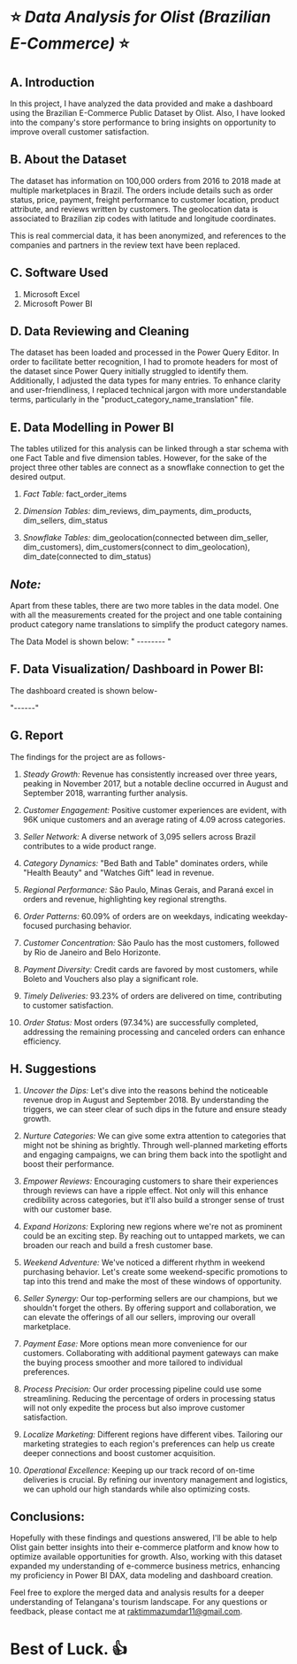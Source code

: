 # ⭐ ***Data Analysis for Olist (Brazilian E-Commerce)*** ⭐

## A. Introduction  

In this project, I have analyzed the data provided and make a dashboard using the 
Brazilian E-Commerce Public Dataset by Olist. Also, I have looked into the company's store performance to bring insights on opportunity to improve overall customer satisfaction.

## B. About the Dataset  

The dataset has information on 100,000 orders from 2016 to 2018 made at multiple marketplaces in Brazil. The orders include details such as order status, price, payment, freight performance to customer location, product attribute, and reviews written by customers. The geolocation data is associated to Brazilian zip codes with latitude and longitude coordinates.

This is real commercial data, it has been anonymized, and references to the companies and partners in the review text have been replaced.

## C. Software Used 

1. Microsoft Excel
2. Microsoft Power BI

## D. Data Reviewing and Cleaning

The dataset has been loaded and processed in the Power Query Editor. In order to facilitate better recognition, I had to promote headers for most of the dataset since Power Query initially struggled to identify them. Additionally, I adjusted the data types for many entries. To enhance clarity and user-friendliness, I replaced technical jargon with more understandable terms, particularly in the "product_category_name_translation" file. 

## E. Data Modelling in Power BI

The tables utilized for this analysis can be linked through a star schema with one Fact Table and five dimension tables. 
However, for the sake of the project three other tables are connect as a snowflake connection to get the desired output. 

1.  *Fact Table:* fact_order_items

2. *Dimension Tables:* dim_reviews, dim_payments, dim_products, dim_sellers, dim_status

3. *Snowflake Tables:* dim_geolocation(connected between dim_seller, dim_customers), dim_customers(connect to dim_geolocation), dim_date(connected to dim_status) 

## *Note:* 
Apart from these tables, there are two more tables in the data model. One with all the measurements created for the project and one table containing product category name translations to simplify the product category names.

The Data Model is shown below: 
" -------- " 

## F. Data Visualization/ Dashboard in Power BI: 

The dashboard created is shown below- 

"------"

## G. Report

The findings for the project are as follows- 

1. *Steady Growth:* Revenue has consistently increased over three years, peaking in November 2017, but a notable decline occurred in August and September 2018, warranting further analysis.

2. *Customer Engagement:* Positive customer experiences are evident, with 96K unique customers and an average rating of 4.09 across categories.

3. *Seller Network:* A diverse network of 3,095 sellers across Brazil contributes to a wide product range.

4. *Category Dynamics:* "Bed Bath and Table" dominates orders, while "Health Beauty" and "Watches Gift" lead in revenue.

5. *Regional Performance:* São Paulo, Minas Gerais, and Paraná excel in orders and revenue, highlighting key regional strengths.

6. *Order Patterns:* 60.09% of orders are on weekdays, indicating weekday-focused purchasing behavior.

7. *Customer Concentration:* São Paulo has the most customers, followed by Rio de Janeiro and Belo Horizonte.

8. *Payment Diversity:* Credit cards are favored by most customers, while Boleto and Vouchers also play a significant role.

9. *Timely Deliveries:* 93.23% of orders are delivered on time, contributing to customer satisfaction.

10. *Order Status:* Most orders (97.34%) are successfully completed, addressing the remaining processing and canceled orders can enhance efficiency.


## H. Suggestions

1. *Uncover the Dips:*  Let's dive into the reasons behind the noticeable revenue drop in August and September 2018. By understanding the triggers, we can steer clear of such dips in the future and ensure steady growth.

2. *Nurture Categories:*  We can give some extra attention to categories that might not be shining as brightly. Through well-planned marketing efforts and engaging campaigns, we can bring them back into the spotlight and boost their performance.

3. *Empower Reviews:*  Encouraging customers to share their experiences through reviews can have a ripple effect. Not only will this enhance credibility across categories, but it'll also build a stronger sense of trust with our customer base.

4. *Expand Horizons:*  Exploring new regions where we're not as prominent could be an exciting step. By reaching out to untapped markets, we can broaden our reach and build a fresh customer base.

5. *Weekend Adventure:*  We've noticed a different rhythm in weekend purchasing behavior. Let's create some weekend-specific promotions to tap into this trend and make the most of these windows of opportunity.

6. *Seller Synergy:* Our top-performing sellers are our champions, but we shouldn't forget the others. By offering support and collaboration, we can elevate the offerings of all our sellers, improving our overall marketplace.

7. *Payment Ease:*  More options mean more convenience for our customers. Collaborating with additional payment gateways can make the buying process smoother and more tailored to individual preferences.

8. *Process Precision:*  Our order processing pipeline could use some streamlining. Reducing the percentage of orders in processing status will not only expedite the process but also improve customer satisfaction.

9. *Localize Marketing:*  Different regions have different vibes. Tailoring our marketing strategies to each region's preferences can help us create deeper connections and boost customer acquisition.

10. *Operational Excellence:*  Keeping up our track record of on-time deliveries is crucial. By refining our inventory management and logistics, we can uphold our high standards while also optimizing costs.


## Conclusions: 

Hopefully with these findings and questions answered, I'll be able to help Olist gain better insights into their e-commerce platform and know how to optimize available opportunities for growth. Also, working  with this dataset expanded my understanding of e-commerce business metrics, enhancing my proficiency in Power BI DAX, data modeling and dashboard creation. 

Feel free to explore the merged data and analysis results for a deeper understanding of Telangana's tourism landscape.
For any questions or feedback, please contact me at raktimmazumdar11@gmail.com.


# Best of Luck. 👍
